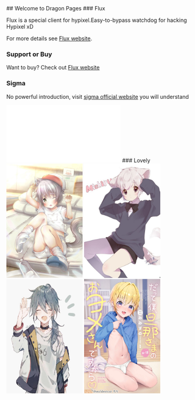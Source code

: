 <link rel="icon" href="favicon.ico" >
## Welcome to Dragon Pages
<link rel="shortcut icon" href="favicon.ico" type="favicon.ico">
<link rel="icon" href="favicon.ico" type="image/favicon.ico"/>
### Flux

Flux is a special client for hypixel.Easy-to-bypass watchdog for hacking Hypixel xD


For more details see [Flux website](https://flux.today).


### Support or Buy

Want to buy? Check out [Flux website](https://flux.today)  

### Sigma

No powerful introduction, visit  [sigma official website](https://sigma.info) you will understand
<iframe src="//player.bilibili.com/player.html?aid=55996464&bvid=BV1i4411G7mJ&cid=97884053&page=1" scrolling="no" border="0" frameborder="no" framespacing="0" allowfullscreen="true"> </iframe>
### Lovely
<img src="正太se.jpg" width="200" height="300" /> 
<img src="猫儿正太.jpg" width="200" height="300" /> 
<img src="Shota.jpg" width="200" height="300" /> 
<img src="00001.jpg" width="200" height="300" /> 
